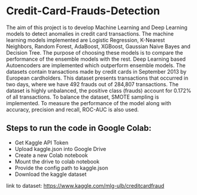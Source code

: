 # Credit-Card-Frauds-Detection

The aim of this project is to develop Machine Learning and Deep Learning models to detect anomalies in credit card transactions. 
The machine learning models implemented are Logistic Regression, K-Nearest Neighbors, Random Forest, AdaBoost, XGBoost, Gaussian 
Naive Bayes and Decision Tree. The purpose of choosing these models is to compare the performance of the ensemble models with the 
rest. Deep Learning based Autoencoders are implemented which outperform ensemble models. The datasets contain transactions made by 
credit cards in September 2013 by European cardholders. This dataset presents transactions that occurred in two days, where we have 
492 frauds out of 284,807 transactions. The dataset is highly unbalanced, the positive class (frauds) account for 0.172% of all 
transactions. To balance the dataset, SMOTE sampling is implemented. To measure the performance of the model along with accuracy, 
precision and recall, ROC-AUC is also used.

## Steps to run the code in Google Colab:

- Get Kaggle API Token
- Upload kaggle.json into Google Drive
- Create a new Colab notebook
- Mount the drive to colab notebook
- Provide the config path to kaggle.json
- Download the kaggle dataset 

link to dataset: https://www.kaggle.com/mlg-ulb/creditcardfraud
